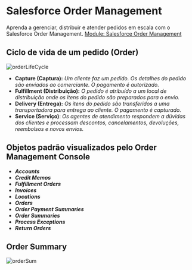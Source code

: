 # Salesforce Order Management

Aprenda a gerenciar, distribuir e atender pedidos em escala com o Salesforce Order Management.
[Module: Salesforce Order Management](https://trailhead.salesforce.com/pt-BR/content/learn/modules/om-salesforce-order-management)

## Ciclo de vida de um pedido (Order)

![orderLifeCycle](https://res.cloudinary.com/hy4kyit2a/f_auto,fl_lossy,q_70/learn/modules/om-salesforce-order-management/om-get-started-order-management/images/pt-BR/74fd1daac35a06fc70ec99b563744d42_kix.rh8yl4ixonvz.png)

- **Capture (Captura):** _Um cliente faz um pedido. Os detalhes do pedido são enviados ao comerciante. O pagamento é autorizado._
- **Fulfillment (Distribuição):** _O pedido é atribuído a um local de distribuição onde os itens do pedido são preparados para o envio._
- **Delivery (Entrega):** _Os itens do pedido são transferidos a uma transportadora para entrega ao cliente. O pagamento é capturado._
- **Service (Serviço)**: _Os agentes de atendimento respondem a dúvidas dos clientes e processam descontos, cancelamentos, devoluções, reembolsos e novos envios._

## Objetos padrão visualizados pelo Order Management Console

- **_Accounts_**
- **_Credit Memos_**
- **_Fulfillment Orders_**
- **_Invoices_**
- **_Locations_**
- **_Orders_**
- **_Order Payment Summaries_**
- **_Order Summaries_**
- **_Process Exceptions_**
- **_Return Orders_**

## Order Summary

![orderSum](https://res.cloudinary.com/hy4kyit2a/f_auto,fl_lossy,q_70/learn/modules/om-salesforce-order-management/om-use-order-summaries/images/pt-BR/f434d97d1c4388410cb9b01d53054901_kix.80kank4hv682.png)
